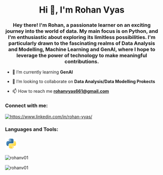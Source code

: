 <h1 align="center">Hi 👋, I'm Rohan Vyas</h1>
<h3 align="center">Hey there! I'm Rohan, a passionate learner on an exciting journey into the world of data. My main focus is on Python, and I'm enthusiastic about exploring its limitless possibilities. I'm particularly drawn to the fascinating realms of Data Analysis and Modelling, Machine Learning and GenAI, where I hope to leverage the power of technology to make meaningful contributions.</h3>

- 🌱 I’m currently learning **GenAI**

- 👯 I’m looking to collaborate on **Data Analysis/Data Modelling Prokects**

- 📫 How to reach me **rohanvyas661@gmail.com**

<h3 align="left">Connect with me:</h3>
<p align="left">
<a href="https://linkedin.com/in/https://www.linkedin.com/in/rohan-vyas/" target="blank"><img align="center" src="https://raw.githubusercontent.com/rahuldkjain/github-profile-readme-generator/master/src/images/icons/Social/linked-in-alt.svg" alt="https://www.linkedin.com/in/rohan-vyas/" height="30" width="40" /></a>
</p>

<h3 align="left">Languages and Tools:</h3>
<p align="left"> <a href="https://www.python.org" target="_blank" rel="noreferrer"> <img src="https://raw.githubusercontent.com/devicons/devicon/master/icons/python/python-original.svg" alt="python" width="40" height="40"/> </a> </p>

<p><img align="center" src="https://github-readme-stats.vercel.app/api/top-langs?username=rohanv01&show_icons=true&locale=en&layout=compact" alt="rohanv01" /></p>

<p><img align="center" src="https://github-readme-streak-stats.herokuapp.com/?user=rohanv01&" alt="rohanv01" /></p>
